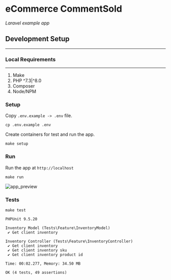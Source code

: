# eCommerce CommentSold
*Laravel example app*

## Development Setup
---

### Local Requirements
---
1. Make
2. PHP ^7.3|^8.0
3. Composer
4. Node/NPM

### Setup

Copy `.env.example -> .env` file.

```
cp .env.example .env
```

Create containers for test and run the app.
```
make setup
```

### Run

Run the app at `http://localhost`
```
make run
```

![app_preview](https://github.com/mchlbatista/ecommerce_commentsold/blob/master/app_preview.png)


### Tests

```
make test
```

```
PHPUnit 9.5.20

Inventory Model (Tests\Feature\InventoryModel)
 ✔ Get client inventory

Inventory Controller (Tests\Feature\InventoryController)
 ✔ Get client inventory
 ✔ Get client inventory sku
 ✔ Get client inventory product id

Time: 00:02.277, Memory: 34.50 MB

OK (4 tests, 49 assertions)
```